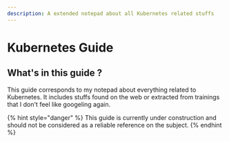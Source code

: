 ```yaml
---
description: A extended notepad about all Kubernetes related stuffs
---
```


# Kubernetes Guide

## What's in this guide ?

This guide corresponds to my notepad about everything related to Kubernetes. It includes stuffs found on the web or extracted from trainings that I don't feel like googeling again.

{% hint style="danger" %}
This guide is currently under construction and should not be considered as a reliable reference on the subject.
{% endhint %}



